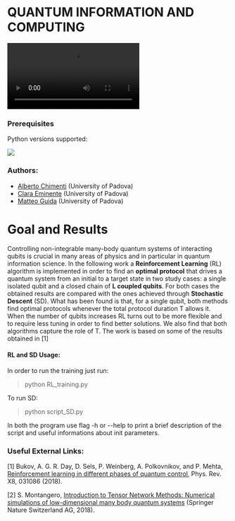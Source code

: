 # QUANTUM INFORMATION AND COMPUTING

![Alt Text](https://media.giphy.com/media/8Lcy1kKf2xa8H5q9xa/source.mov)

### Prerequisites
Python versions supported:

[![](https://img.shields.io/badge/python-3.7+-blue.svg)](https://badge.fury.io/py/root_pandas)

### Authors:

- [Alberto Chimenti](https://github.com/albchim) (University of Padova)
- [Clara Eminente](https://github.com/ceminente) (University of Padova)
- [Matteo Guida](https://github.com/matteoguida) (University of Padova)

# Goal and Results 
Controlling non-integrable many-body quantum systems of interacting qubits is crucial in many areas of physics and in particular in quantum information science. In the following work a **Reinforcement Learning** (RL) algorithm is implemented in order to find an **optimal protocol** that drives a quantum system from an initial to a target state in two study cases: a single isolated qubit and a closed chain of **L coupled qubits**. For both cases the obtained results are compared with the ones achieved through **Stochastic Descent** (SD). 
What has been found is that, for a single qubit, both methods find optimal protocols whenever the total protocol duration T allows it. When the number of qubits increases RL turns out to be more flexible and to require less tuning in order to find better solutions. We also find that both algorithms capture the role of T. The work is based on some of the results obtained in [1]

#### RL and SD Usage:
In order to run the training just run:

  >python RL_training.py

To run SD:

  >python script_SD.py
  
In both the program use flag -h or --help to print a brief description of the script and useful informations about init parameters.

### Useful External Links:
[1] Bukov,   A.  G.  R.  Day,   D.  Sels,   P.  Weinberg,  A.  Polkovnikov,  and  P.  Mehta,  [Reinforcement learning in different phases of quantum control](https://journals.aps.org/prx/abstract/10.1103/PhysRevX.8.031086), Phys. Rev. X8, 031086 (2018). 

[2] S. Montangero, [Introduction to Tensor Network Methods: Numerical simulations of low-dimensional many body quantum systems](https://www.springer.com/gp/book/9783030014087) (Springer Nature Switzerland AG, 2018).
